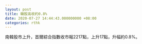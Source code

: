 ```yaml
---
layout: post
title: 韓股高收約0.8%
date: 2020-07-27 14:44:43.000000000 +08:00
categories: rthk
---
```


南韓股市上升，首爾綜合指數收市報2217點，上升17點，升幅約0.8%。
